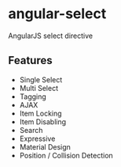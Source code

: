 # angular-select
AngularJS select directive

## Features

- Single Select
- Multi Select
- Tagging
- AJAX
- Item Locking
- Item Disabling
- Search
- Expressive
- Material Design
- Position / Collision Detection
